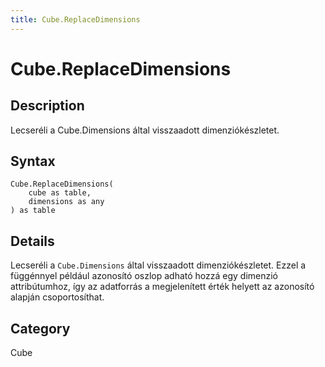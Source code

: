 ```yaml
---
title: Cube.ReplaceDimensions
---
```


# Cube.ReplaceDimensions


## Description

Lecseréli a Cube.Dimensions által visszaadott dimenziókészletet.


## Syntax

```powerquery
Cube.ReplaceDimensions(
    cube as table,
    dimensions as any
) as table
```


## Details

Lecseréli a <code>Cube.Dimensions</code> által visszaadott dimenziókészletet.    Ezzel a függénnyel például azonosító oszlop adható hozzá egy dimenzió attribútumhoz, így az adatforrás a megjelenített érték helyett az azonosító alapján csoportosíthat.



## Category
Cube
